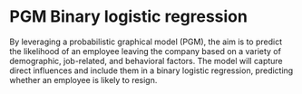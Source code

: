 # PGM Binary logistic regression
By leveraging a probabilistic graphical model (PGM), the aim is to predict the likelihood of an employee leaving the company based on a variety of demographic, job-related, and behavioral factors. The model will capture direct influences and include them in a binary logistic regression, predicting whether an employee is likely to resign.
